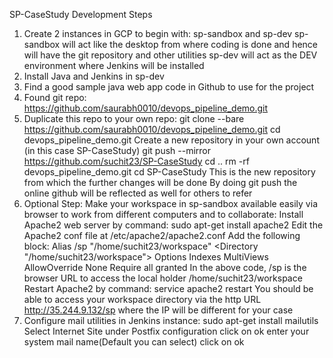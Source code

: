 SP-CaseStudy Development Steps 


1. Create 2 instances in GCP to begin with: sp-sandbox and sp-dev
	sp-sandbox will act like the desktop from where coding is done and hence will have the git repository and other utilities
	sp-dev will act as the DEV environment where Jenkins will be installed
2. Install Java and Jenkins in sp-dev
3. Find a good sample java web app code in Github to use for the project
4. Found git repo: https://github.com/saurabh0010/devops_pipeline_demo.git
5. Duplicate this repo to your own repo:
	git clone --bare https://github.com/saurabh0010/devops_pipeline_demo.git
	cd devops_pipeline_demo.git
	Create a new repository in your own account (in this case SP-CaseStudy)
	git push --mirror https://github.com/suchit23/SP-CaseStudy
	cd ..
	rm -rf devops_pipeline_demo.git
	cd SP-CaseStudy
	This is the new repository from which the further changes will be done
	By doing git push the online github will be reflected as well for others to refer 
6. Optional Step: Make your workspace in sp-sandbox available easily via browser to work from different computers and to collaborate:
	Install Apache2 web server by command: sudo apt-get install apache2
	Edit the Apache2 conf file at /etc/apache2/apache2.conf
	Add the following block:
	Alias /sp "/home/suchit23/workspace"
		<Directory "/home/suchit23/workspace">
    		Options Indexes MultiViews
   		AllowOverride None
   		Require all granted
		</Directory>
	In the above code, /sp is the browser URL to access the local holder /home/suchit23/workspace
	Restart Apache2 by command: service apache2 restart 
	You should be able to access your workspace directory via the http URL http://35.244.9.132/sp  where the IP will be different for your case
7. Configure mail utilities in Jenkins instance: sudo apt-get install mailutils 
	Select Internet Site under Postfix configuration
 	click on ok
 	enter your system mail name(Default you can select)
	click on ok
